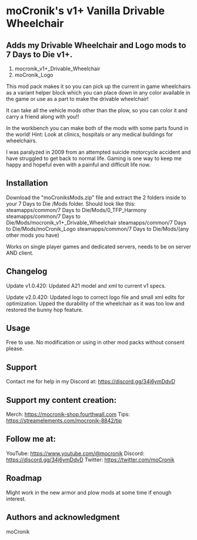 # moCronik's v1+ Vanilla Drivable Wheelchair

## Adds my Drivable Wheelchair and Logo mods to 7 Days to Die v1+.
1. mocronik_v1+_Drivable_Wheelchair
2. moCronik_Logo


This mod pack makes it so you can pick up the current in game wheelchairs as a variant helper block which you can place down in any color available in the game or use as a part to make the drivable wheelchair!

It can take all the vehicle mods other than the plow, so you can color it and carry a friend along with you!!

In the workbench you can make both of the mods with some parts found in the world! Hint: Look at clinics, hospitals or any medical buildings for wheelchairs.

I was paralyzed in 2009 from an attempted suicide motorcycle accident and have struggled to get back to normal life.
Gaming is one way to keep me happy and hopeful even with a painful and difficult life now.

## Installation
Download the "moCroniksMods.zip" file and extract the 2 folders inside to your 7 Days to Die /Mods folder.
Should look like this: 
steamapps/common/7 Days to Die/Mods/0_TFP_Harmony
steamapps/common/7 Days to Die/Mods/mocronik_v1+_Drivable_Wheelchair
steamapps/common/7 Days to Die/Mods/moCronik_Logo
steamapps/common/7 Days to Die/Mods/(any other mods you have)

Works on single player games and dedicated servers, needs to be on server AND client.

## Changelog

Update v1.0.420: Updated A21 model and xml to current v1 specs.

Update v2.0.420: Updated logo to correct logo file and small xml edits for optimization. Upped the durability of the wheelchair as it was too low and restored the bunny hop feature.

## Usage
Free to use. No modification or using in other mod packs without consent please.

## Support
Contact me for help in my Discord at: https://discord.gg/34j6ymDdvD

## Support my content creation:
Merch: https://mocronik-shop.fourthwall.com
Tips: https://streamelements.com/mocronik-8842/tip

## Follow me at:
YouTube: https://www.youtube.com/@mocronik
Discord: https://discord.gg/34j6ymDdvD
Twitter: https://twitter.com/moCronik

## Roadmap
Might work in the new armor and plow mods at some time if enough interest.

## Authors and acknowledgment
moCronik
